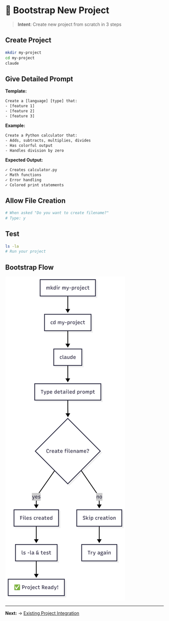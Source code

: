 # 🎯 Bootstrap New Project

> **Intent**: Create new project from scratch in 3 steps

## Create Project
```bash
mkdir my-project
cd my-project
claude
```

## Give Detailed Prompt

**Template:**
```
Create a [language] [type] that:
- [feature 1]
- [feature 2]  
- [feature 3]
```

**Example:**
```
Create a Python calculator that:
- Adds, subtracts, multiplies, divides
- Has colorful output
- Handles division by zero
```

**Expected Output:**
```
✓ Creates calculator.py
✓ Math functions
✓ Error handling
✓ Colored print statements
```

## Allow File Creation
```bash
# When asked "Do you want to create filename?"
# Type: y
```

## Test
```bash
ls -la
# Run your project
```

## Bootstrap Flow

![Claude Code Bootstrap Flow](2-claude_bootstrap_proj.png)

---

**Next:** → [Existing Project Integration](../04-existing-project/1-README.md)
